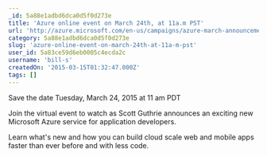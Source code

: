 ```yaml
---
_id: 5a88e1adbd6dca0d5f0d273e
title: 'Azure online event on March 24th, at 11a.m PST'
url: 'http://azure.microsoft.com/en-us/campaigns/azure-march-announcement/'
category: 5a88e1adbd6dca0d5f0d273e
slug: 'azure-online-event-on-march-24th-at-11a-m-pst'
user_id: 5a83ce59d6eb0005c4ecda2c
username: 'bill-s'
createdOn: '2015-03-15T01:32:47.000Z'
tags: []
---
```


Save the date
Tuesday, March 24, 2015 at 11 am PDT

Join the virtual event to watch as Scott Guthrie announces an exciting new Microsoft Azure service for application developers.

Learn what's new and how you can build cloud scale web and mobile apps faster than ever before and with less code.
